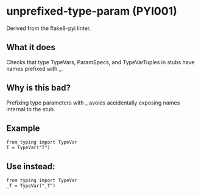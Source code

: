 # unprefixed-type-param (PYI001)
Derived from the flake8-pyi linter.
## What it does
Checks that type TypeVars, ParamSpecs, and TypeVarTuples in stubs
have names prefixed with _.
## Why is this bad?
Prefixing type parameters with _ avoids accidentally exposing names
internal to the stub.
## Example
```
from typing import TypeVar
T = TypeVar("T")
```
## Use instead:
```
from typing import TypeVar
_T = TypeVar("_T")
```